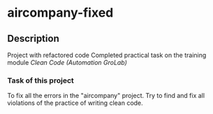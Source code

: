 # aircompany-fixed
## Description
Project with refactored code
Completed practical task on the training module *Clean Code* *(Automation GroLab)*

### Task of this project
To fix all the errors in the "aircompany" project. Try to find and fix all violations of the practice of writing clean code.
